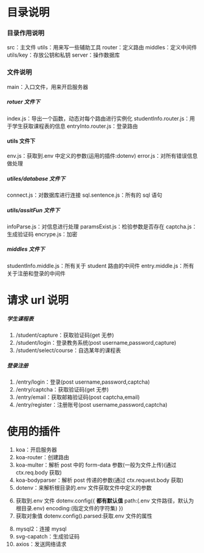 # 目录说明

### 目录作用说明

src：主文件
utils：用来写一些辅助工具
router：定义路由
middles：定义中间件
utils/key：存放公钥和私钥
server：操作数据库

### 文件说明

main：入口文件，用来开启服务器

##### rotuer 文件下

index.js：导出一个函数，动态对每个路由进行实例化
studentInfo.router.js：用于学生获取课程表的信息
entryInto.router.js：登录路由

#### utils 文件下

env.js：获取到.env 中定义的参数(运用的插件:dotenv)
error.js：对所有错误信息做处理

##### utiles/database 文件下

connect.js：对数据库进行连接
sql.sentence.js：所有的 sql 语句

##### utils/assitFun 文件下

infoParse.js：对信息进行处理
paramsExist.js：检验参数是否存在
captcha.js：生成验证码
encrype.js：加密

##### middles 文件下

studentInfo.middle.js：所有关于 student 路由的中间件
entry.middle.js：所有关于注册和登录的中间件

# 请求 url 说明

##### 学生课程表

1. /student/capture：获取验证码(get 无参)
2. /student/login：登录教务系统(post username,password,capture)
3. /student/select/course：自选某年的课程表

##### 登录注册

1. /entry/login：登录(post username,password,captcha)
2. /entry/captcha：获取验证码(get 无参)
3. /entry/email：获取邮箱验证码(post captcha,email)
4. /entry/register：注册账号(post username,password,captcha)

# 使用的插件

1. koa：开启服务器
2. koa-router：创建路由
3. koa-multer：解析 post 中的 form-data 参数(一般为文件上传)(通过 ctx.req.body 获取)
4. koa-bodyparser：解析 post 传递的参数(通过 ctx.request.body 获取)
5. dotenv：来解析根目录的.env 文件获取文件中定义的参数
<!-- 对dotenv插件的简单使用进行说明 -->
6. 获取到.env 文件
   dotenv.config({
   **都有默认值**
   path:(.env 文件路径，默认为根目录.env)
   encoding:(指定文件的字符集)
   })
7. 获取对象值
dotenv.config().parsed:获取.env 文件的属性
<!-- dotenv使用简绍完毕 -->
8. mysql2：连接 mysql
9. svg-capatch：生成验证码
10. axios：发送网络请求
